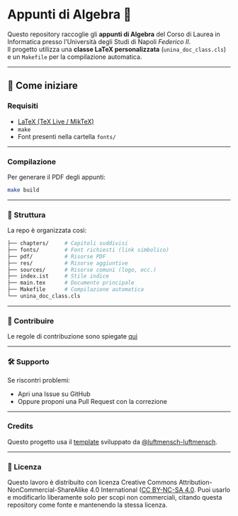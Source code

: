 # Appunti di Algebra 📘

Questo repository raccoglie gli **appunti di Algebra** del Corso di Laurea in Informatica presso l’Università degli Studi di Napoli *Federico II*.  
Il progetto utilizza una **classe LaTeX personalizzata** (`unina_doc_class.cls`) e un `Makefile` per la compilazione automatica.

---

## 🚀 Come iniziare

### Requisiti
- [LaTeX (TeX Live / MikTeX)](https://www.latex-project.org/get/)
- `make`
- Font presenti nella cartella `fonts/`
___
### Compilazione
Per generare il PDF degli appunti:
```bash
make build
```
___
### 📂 Struttura

La repo è organizzata così:
```bash
├── chapters/     # Capitoli suddivisi
├── fonts/        # Font richiesti (link simbolico)
├── pdf/          # Risorse PDF
├── res/          # Risorse aggiuntive
├── sources/      # Risorse comuni (logo, ecc.)
├── index.ist     # Stile indice
├── main.tex      # Documento principale
├── Makefile      # Compilazione automatica
└── unina_doc_class.cls
```
___
### 🤝 Contribuire

Le regole di contribuzione sono spiegate [qui](./CONTRIBUTING.md)
___
### 🛠 Supporto

Se riscontri problemi:

* Apri una Issue su GitHub
* Oppure proponi una Pull Request con la correzione
___
### Credits

Questo progetto usa il [template](./unina_doc_class.cls) sviluppato da [@luftmensch-luftmensch](https://github.com/luftmensch-luftmensch).
___
### 📄 Licenza
Questo lavoro è distribuito con licenza Creative Commons Attribution-NonCommercial-ShareAlike 4.0 International ([CC BY-NC-SA 4.0](./LICENSE).
Puoi usarlo e modificarlo liberamente solo per scopi non commerciali, citando questa repository come fonte e mantenendo la stessa licenza.
